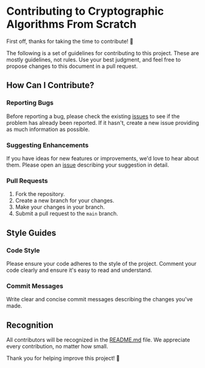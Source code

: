 # Contributing to Cryptographic Algorithms From Scratch

First off, thanks for taking the time to contribute! 🙌

The following is a set of guidelines for contributing to this project. These are mostly guidelines, not rules. Use your
best judgment, and feel free to propose changes to this document in a pull request.

## How Can I Contribute?

### Reporting Bugs

Before reporting a bug, please check the existing [issues](https://github.com/mizdalj/cryptography/issues) to see
if the problem has already been reported. If it hasn't, create a new issue providing as much information as possible.

### Suggesting Enhancements

If you have ideas for new features or improvements, we'd love to hear about them. Please open
an [issue](https://github.com/mizdalj/cryptography/issues) describing your suggestion in detail.

### Pull Requests

1. Fork the repository.
2. Create a new branch for your changes.
3. Make your changes in your branch.
4. Submit a pull request to the `main` branch.

## Style Guides

### Code Style

Please ensure your code adheres to the style of the project. Comment your code clearly and ensure it's easy to read and
understand.

### Commit Messages

Write clear and concise commit messages describing the changes you've made.

## Recognition

All contributors will be recognized in the [README.md](README.md) file. We appreciate every contribution, no matter how
small.

Thank you for helping improve this project! 🌟
